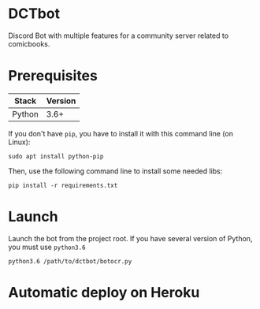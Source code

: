 # DCTbot
Discord Bot with multiple features for a community server related to comicbooks.

# Prerequisites

| Stack        | Version  |
|--------------|----------|
| Python       | 3.6+     |

If you don't have `pip`, you have to install it with this command line (on Linux):
```
sudo apt install python-pip
```

Then, use the following command line to install some needed libs:
```
pip install -r requirements.txt
```

# Launch
Launch the bot from the project root. If you have several version of Python, you must use `python3.6`
```
python3.6 /path/to/dctbot/botocr.py
```

# Automatic deploy on Heroku
